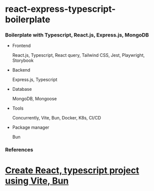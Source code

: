 # react-express-typescript-boilerplate
### Boilerplate with Typescript, React.js, Express.js, MongoDB

- Frontend
  
  React.js, Typescript, React query, Tailwind CSS, Jest, Playwright, Storybook

- Backend
  
  Express.js, Typescript

- Database

  MongoDB, Mongoose

- Tools

  Concurrently, Vite, Bun, Docker, K8s, CI/CD

- Package manager
  
  Bun


### References
# [Create React, typescript project using Vite, Bun](https://blog.logrocket.com/getting-started-bun-react/)